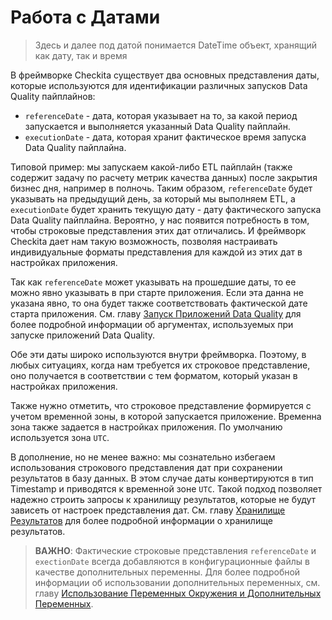 # Работа с Датами

> Здесь и далее под датой понимается DateTime объект, хранящий как дату, так и время

В фреймворке Checkita существует два основных представления даты, которые используются для идентификации различных
запусков Data Quality пайплайнов:

* `referenceDate` - дата, которая указывает на то, за какой период запускается и выполняется указанный Data Quality пайплайн.
* `executionDate` - дата, которая хранит фактическое время запуска Data Quality пайплайна.

Типовой пример: мы запускаем какой-либо ETL пайплайн (также содержит задачу по расчету метрик качества данных) после
закрытия бизнес дня, например в полночь. Таким образом, `referenceDate` будет указывать на предыдущий день, за который
мы выполняем ETL, а `executionDate` будет хранить текущую дату - дату фактического запуска Data Quality пайплайна.
Вероятно, у нас появится потребность в том, чтобы строковые представления этих дат отличались. И фреймворк Checkita дает
нам такую возможность, позволяя настраивать индивидуальные форматы представления для каждой из этих дат в настройках
приложения.

Так как `referenceDate` может указывать на прошедшие даты, то ее можно явно указывать в при старте приложения.
Если эта данна не указана явно, то она будет также соответствовать фактической дате старта приложения.
См. главу [Запуск Приложений Data Quality](../01-application-setup/02-ApplicationSubmit.md) для более подробной информации об аргументах,
используемых при запуске приложений Data Quality.

Обе эти даты широко используются внутри фреймворка. Поэтому, в любых ситуациях, когда нам требуется их строковое
представление, оно получается в соответствии с тем форматом, который указан в настройках приложения.

Также нужно отметить, что строковое представление формируется с учетом временной зоны, в которой запускается приложение.
Временна зона также задается в настройках приложения. По умолчанию используется зона `UTC`.

В дополнение, но не менее важно: мы сознательно избегаем использования строкового представления дат при сохранении
результатов в базу данных. В этом случае даты конвертируются в тип Timestamp и приводятся к временной зоне `UTC`.
Такой подход позволяет надежно строить запросы к хранилищу результатов, которые не будут зависеть от настроек
представления дат. См. главу [Хранилище Результатов](../01-application-setup/03-ResultsStorage.md) для более подробной информации о хранилище
результатов.

> **ВАЖНО**: Фактические строковые представления `referenceDate` и `exectionDate` всегда добавляются в конфигурационные
> файлы в качестве дополнительных переменны. Для более подробной информации об использовании дополнительных 
> переменных, см. главу 
> [Использование Переменных Окружения и Дополнительных Переменных](02-EnvironmentAndExtraVariables.md).